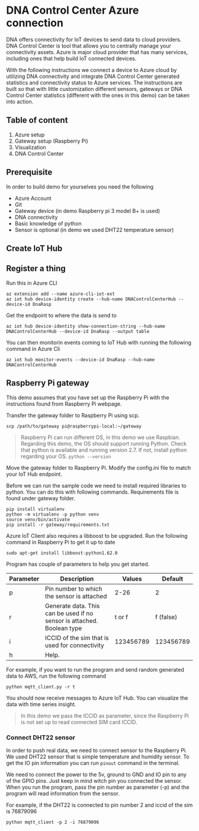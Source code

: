 # DNA Control Center Azure connection

DNA offers connectivity for IoT devices to send data to cloud providers. DNA Control Center is tool that allows you to centrally manage your connectivity assets. Azure is major cloud provider that has many services, including ones that help build IoT connected devices. 

With the following instructions we connect a device to Azure cloud by utilizing DNA connectivity and integrate DNA Control Center generated statistics and connectivity status to Azure services. The instructions are built so that with little customization different sensors, gateways or DNA Control Center statistics (different with the ones in this demo) can be taken into action.

## Table of content
1. Azure setup
2. Gateway setup (Raspberry Pi)
3. Visualization
4. DNA Control Center

## Prerequisite 

In order to build demo for yourselves you need the following
- Azure Account
- Git
- Gateway device (in demo Raspberry pi 3 model B+ is used)
- DNA connectivity
- Basic knowledge of python
- Sensor is optional (in demo we used DHT22 temperature sensor)

## Create IoT Hub

## Register a thing

Run this in Azure CLI
```
az extension add --name azure-cli-iot-ext
az iot hub device-identity create --hub-name DNAControlCenterHub --device-id DnaRasp
```

Get the endpoint to where the data is send to 
```
az iot hub device-identity show-connection-string --hub-name DNAControlCenterHub --device-id DnaRasp --output table
```

You can then monitorin events coming to IoT Hub with running the following command in Azure Cli
```
az iot hub monitor-events --device-id DnaRasp --hub-name DNAControlCenterHub
```

## Raspberry Pi gateway

This demo assumes that you have set up the Raspberry Pi with the instructions found from Raspberry Pi webpage. 

Transfer the gateway folder to Raspberry Pi using scp.
``` 
scp /path/to/gateway pi@raspberrypi-local:~/gateway
```

> Raspberry Pi can run different OS, in this demo we use Raspbian. Regarding this demo, the OS should support running Python. Check that python is available and running version 2.7. If not, install python regarding your OS. `python --version`

Move the gateway folder to Raspberry Pi. Modify the config.ini file to match your IoT Hub endpoint.

Before we can run the sample code we need to install required libraries to python. You can do this with following commands. Requirements file is found under gateway folder. 
```
pip install virtualenv
python -m virtualenv -p python venv
source venv/bin/activate
pip install -r gateway/requirements.txt
```

Azure IoT Client also requires a libboost to be upgraded. Run the following command in Raspberry Pi to get it up to date
``` 
sudo apt-get install libboost-python1.62.0
```

Program has couple of parameters to help you get started. 

Parameter | Description | Values | Default
--- | --- | --- | ---
p | Pin number to which the sensor is attached | 2-26 | 2
r | Generate data. This can be used if no sensor is attached. Boolean type | t or f | f (false)
i | ICCID of the sim that is used for connectivity | 123456789 | 123456789
h | Help. |  | 

For example, if you want to run the program and send random generated data to AWS, run the following command
```
python mqtt_client.py -r t
```

You should now receive messages to Azure IoT Hub. You can visualize the data with time series insight.

> In this demo we pass the ICCID as parameter, since the Raspberry Pi is not set up to read connected SIM card ICCID. 

### Connect DHT22 sensor

In order to push real data, we need to connect sensor to the Raspberry Pi. We used DHT22 sensor that is simple temperature and humidity sensor. To get the IO pin information you can run ``` pinout ``` command in the terminal.

We need to connect the power to the 5v, ground to GND and IO pin to any of the GPIO pins. Just keep in mind witch pin you connected the sensor. When you run the program, pass the pin number as parameter (-p) and the program will read information from the sensor. 

For example, if the DHT22 is connected to pin number 2 and iccid of the sim is 76879096
``` 
python mqtt_client -p 2 -i 76879096
```
